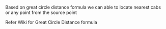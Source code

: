 Based on great circle distance formula we can able to locate nearest cabs or any point from the source point

Refer Wiki for Great Circle Distance formula
